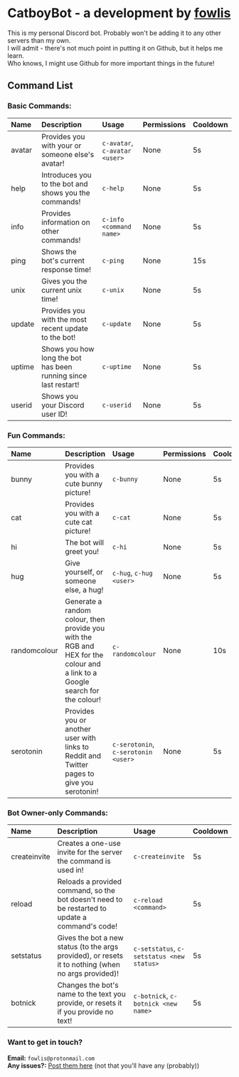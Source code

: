 # CatboyBot - a development by <a href="https://github.com/fowlis" target="_blank">fowlis</a>

This is my personal Discord bot. Probably won't be adding it to any other servers than my own. <br />
I will admit - there's not much point in putting it on Github, but it helps me learn. <br />
Who knows, I might use Github for more important things in the future! <br />

## Command List

### Basic Commands:
| Name | Description | Usage | Permissions | Cooldown |
|:---------|:---------|:---------|:---------|:---------|
|avatar|Provides you with your or someone else's avatar!|`c-avatar`, `c-avatar <user>`|None|5s|
|help|Introduces you to the bot and shows you the commands!|`c-help`|None|5s|
|info|Provides information on other commands!|`c-info <command name>`|None|5s|
|ping|Shows the bot's current response time!|`c-ping`|None|15s|
|unix|Gives you the current unix time!|`c-unix`|None|5s|
|update|Provides you with the most recent update to the bot!|`c-update`|None|5s|
|uptime|Shows you how long the bot has been running since last restart!|`c-uptime`|None|5s|
|userid|Shows you your Discord user ID!|`c-userid`|None|5s|

### Fun Commands:
| Name | Description | Usage | Permissions | Cooldown |
|:---------|:---------|:---------|:---------|:---------|
|bunny|Provides you with a cute bunny picture!|`c-bunny`|None|5s|
|cat|Provides you with a cute cat picture!|`c-cat`|None|5s|
|hi|The bot will greet you!|`c-hi`|None|5s|
|hug|Give yourself, or someone else, a hug!|`c-hug`, `c-hug <user>`|None|5s|
|randomcolour|Generate a random colour, then provide you with the RGB and HEX for the colour and a link to a Google search for the colour!|`c-randomcolour`|None|10s|
|serotonin|Provides you or another user with links to Reddit and Twitter pages to give you serotonin!|`c-serotonin`, `c-serotonin <user>`|None|5s|

### Bot Owner-only Commands:
| Name | Description | Usage | Cooldown |
|:---------|:---------|:---------|:---------|
|createinvite|Creates a one-use invite for the server the command is used in!|`c-createinvite`|5s|
|reload|Reloads a provided command, so the bot doesn't need to be restarted to update a command's code!|`c-reload <command>`|5s|
|setstatus|Gives the bot a new status (to the args provided), or resets it to nothing (when no args provided)!|`c-setstatus`, `c-setstatus <new status>`|5s|
|botnick|Changes the bot's name to the text you provide, or resets it if you provide no text!|`c-botnick`, `c-botnick <new name>`|5s|

### Want to get in touch?
**Email:** `fowlis@protonmail.com` <br />
**Any issues?:** <a href="https://github.com/fowlis/CatboyBot-Refined/issues" target="_blank">Post them here</a> (not that you'll have any (probably))